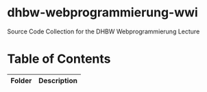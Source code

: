 # dhbw-webprogrammierung-wwi
Source Code Collection for the DHBW Webprogrammierung Lecture

# Table of Contents

| Folder | Description |
|:------:|-------------|
